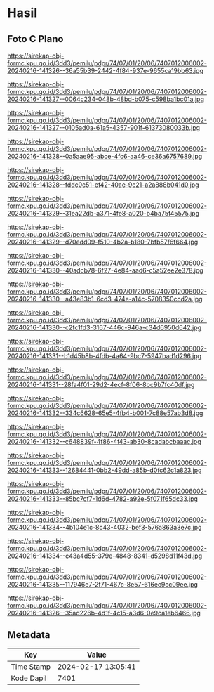 # Hasil

## Foto C Plano

https://sirekap-obj-formc.kpu.go.id/3dd3/pemilu/pdpr/74/07/01/20/06/7407012006002-20240216-141326--36a55b39-2442-4f84-937e-9655ca19bb63.jpg

https://sirekap-obj-formc.kpu.go.id/3dd3/pemilu/pdpr/74/07/01/20/06/7407012006002-20240216-141327--0064c234-048b-48bd-b075-c598ba1bc01a.jpg

https://sirekap-obj-formc.kpu.go.id/3dd3/pemilu/pdpr/74/07/01/20/06/7407012006002-20240216-141327--0105ad0a-61a5-4357-901f-61373080033b.jpg

https://sirekap-obj-formc.kpu.go.id/3dd3/pemilu/pdpr/74/07/01/20/06/7407012006002-20240216-141328--0a5aae95-abce-4fc6-aa46-ce36a6757689.jpg

https://sirekap-obj-formc.kpu.go.id/3dd3/pemilu/pdpr/74/07/01/20/06/7407012006002-20240216-141328--fddc0c51-ef42-40ae-9c21-a2a888b041d0.jpg

https://sirekap-obj-formc.kpu.go.id/3dd3/pemilu/pdpr/74/07/01/20/06/7407012006002-20240216-141329--31ea22db-a371-4fe8-a020-b4ba75f45575.jpg

https://sirekap-obj-formc.kpu.go.id/3dd3/pemilu/pdpr/74/07/01/20/06/7407012006002-20240216-141329--d70edd09-f510-4b2a-b180-7bfb57f6f664.jpg

https://sirekap-obj-formc.kpu.go.id/3dd3/pemilu/pdpr/74/07/01/20/06/7407012006002-20240216-141330--40adcb78-6f27-4e84-aad6-c5a52ee2e378.jpg

https://sirekap-obj-formc.kpu.go.id/3dd3/pemilu/pdpr/74/07/01/20/06/7407012006002-20240216-141330--a43e83b1-6cd3-474e-a14c-5708350ccd2a.jpg

https://sirekap-obj-formc.kpu.go.id/3dd3/pemilu/pdpr/74/07/01/20/06/7407012006002-20240216-141330--c2fc1fd3-3167-446c-946a-c34d6950d642.jpg

https://sirekap-obj-formc.kpu.go.id/3dd3/pemilu/pdpr/74/07/01/20/06/7407012006002-20240216-141331--b1d45b8b-4fdb-4a64-9bc7-5947bad1d296.jpg

https://sirekap-obj-formc.kpu.go.id/3dd3/pemilu/pdpr/74/07/01/20/06/7407012006002-20240216-141331--28fa4f01-29d2-4ecf-8f06-8bc9b7fc40df.jpg

https://sirekap-obj-formc.kpu.go.id/3dd3/pemilu/pdpr/74/07/01/20/06/7407012006002-20240216-141332--334c6628-65e5-4fb4-b001-7c88e57ab3d8.jpg

https://sirekap-obj-formc.kpu.go.id/3dd3/pemilu/pdpr/74/07/01/20/06/7407012006002-20240216-141332--c648839f-4f86-4f43-ab30-8cadabcbaaac.jpg

https://sirekap-obj-formc.kpu.go.id/3dd3/pemilu/pdpr/74/07/01/20/06/7407012006002-20240216-141333--12684441-0bb2-49dd-a85b-d0fc62c1a823.jpg

https://sirekap-obj-formc.kpu.go.id/3dd3/pemilu/pdpr/74/07/01/20/06/7407012006002-20240216-141333--85bc7cf7-1d6d-4782-a92e-5f071f65dc33.jpg

https://sirekap-obj-formc.kpu.go.id/3dd3/pemilu/pdpr/74/07/01/20/06/7407012006002-20240216-141334--4b104e1c-8c43-4032-bef3-576a863a3e7c.jpg

https://sirekap-obj-formc.kpu.go.id/3dd3/pemilu/pdpr/74/07/01/20/06/7407012006002-20240216-141334--c43a4d55-379e-4848-8341-d5298d11f43d.jpg

https://sirekap-obj-formc.kpu.go.id/3dd3/pemilu/pdpr/74/07/01/20/06/7407012006002-20240216-141335--117946e7-2f71-467c-8e57-616ec9cc09ee.jpg

https://sirekap-obj-formc.kpu.go.id/3dd3/pemilu/pdpr/74/07/01/20/06/7407012006002-20240216-141326--35ad226b-4d1f-4c15-a3d6-0e9ca1eb6466.jpg


## Metadata

| Key        | Value               |
| ---------- | ------------------- |
| Time Stamp | 2024-02-17 13:05:41 |
| Kode Dapil | 7401                |



